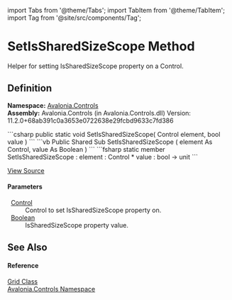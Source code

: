 import Tabs from '@theme/Tabs'; 
import TabItem from '@theme/TabItem'; 
import Tag from '@site/src/components/Tag'; 

# SetIsSharedSizeScope Method


Helper for setting IsSharedSizeScope property on a Control.



## Definition
**Namespace:** <a href="N_Avalonia_Controls">Avalonia.Controls</a>  
**Assembly:** Avalonia.Controls (in Avalonia.Controls.dll) Version: 11.2.0+68ab391c0a3653e0722638e29fcbd9633c7fd386

<Tabs groupId="api-code-preview">
<TabItem value="csharp" label="C#">
```csharp
public static void SetIsSharedSizeScope(
	Control element,
	bool value
)
```
</TabItem>
<TabItem value="vb" label="VB">
```vb
Public Shared Sub SetIsSharedSizeScope ( 
	element As Control,
	value As Boolean
)
```
</TabItem>
<TabItem value="fsharp" label="F#">
```fsharp
static member SetIsSharedSizeScope : 
        element : Control * 
        value : bool -> unit 
```
</TabItem>
</Tabs>



<a href="https://github.com/AvaloniaUI/Avalonia/tree/master/srcAvalonia.Controls/Grid.cs#L139" title="View the source code">View Source</a>



#### Parameters
<dl><dt>  <a href="T_Avalonia_Controls_Control">Control</a></dt><dd>Control to set IsSharedSizeScope property on.</dd><dt>  <a href="https://learn.microsoft.com/dotnet/api/system.boolean" target="_blank" rel="noopener noreferrer">Boolean</a></dt><dd>IsSharedSizeScope property value.</dd></dl>

## See Also


#### Reference
<a href="T_Avalonia_Controls_Grid">Grid Class</a>  
<a href="N_Avalonia_Controls">Avalonia.Controls Namespace</a>  

